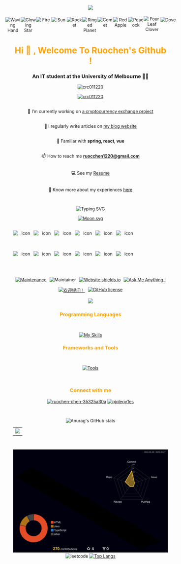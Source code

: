 <div align="center">
  <!-- Knock Code Pictures -->
  <picture>
    <source media="(prefers-color-scheme: dark)" srcset="https://cdn.jsdelivr.net/gh/sun0225SUN/sun0225SUN/assets/images/coding.gif" />
    <source media="(prefers-color-scheme: light)" srcset="https://cdn.jsdelivr.net/gh/sun0225SUN/sun0225SUN/assets/images/developer.svg" height="225px" />
    <img src="https://cdn.jsdelivr.net/gh/sun0225SUN/sun0225SUN/assets/images/coding.gif" />
  </picture>

  <!-- for beauty -->
<div>&nbsp;</div>

<!-- Dynamic Emojis -->
<div style="display: flex; justify-content: center; align-items: center;">
  <img src="https://raw.githubusercontent.com/Tarikul-Islam-Anik/Animated-Fluent-Emojis/master/Emojis/Hand%20gestures/Waving%20Hand.png" alt="Waving Hand" width="50" height="50" />
  <img src="https://raw.githubusercontent.com/Tarikul-Islam-Anik/Animated-Fluent-Emojis/master/Emojis/Travel%20and%20places/Glowing%20Star.png" alt="Glowing Star" width="50" height="50" />
  <img src="https://raw.githubusercontent.com/Tarikul-Islam-Anik/Animated-Fluent-Emojis/master/Emojis/Travel%20and%20places/Fire.png" alt="Fire" width="50" height="50" />
  <img src="https://raw.githubusercontent.com/Tarikul-Islam-Anik/Animated-Fluent-Emojis/master/Emojis/Travel%20and%20places/Sun.png" alt="Sun" width="50" height="50" />  
  <img src="https://raw.githubusercontent.com/Tarikul-Islam-Anik/Animated-Fluent-Emojis/master/Emojis/Travel%20and%20places/Rocket.png" alt="Rocket" width="50" height="50" />
  <img src="https://raw.githubusercontent.com/Tarikul-Islam-Anik/Animated-Fluent-Emojis/master/Emojis/Travel%20and%20places/Ringed%20Planet.png" alt="Ringed Planet" width="50" height="50" />
  <img src="https://raw.githubusercontent.com/Tarikul-Islam-Anik/Animated-Fluent-Emojis/master/Emojis/Travel%20and%20places/Comet.png" alt="Comet" width="50" height="50" />
  <img src="https://raw.githubusercontent.com/Tarikul-Islam-Anik/Animated-Fluent-Emojis/master/Emojis/Food/Red%20Apple.png" alt="Red Apple" width="50" height="50" />
  <img src="https://raw.githubusercontent.com/Tarikul-Islam-Anik/Animated-Fluent-Emojis/master/Emojis/Animals/Peacock.png" alt="Peacock" width="50" height="50" />
  <img src="https://raw.githubusercontent.com/Tarikul-Islam-Anik/Animated-Fluent-Emojis/master/Emojis/Animals/Four%20Leaf%20Clover.png" alt="Four Leaf Clover" width="55" height="55" />
  <img src="https://raw.githubusercontent.com/Tarikul-Islam-Anik/Animated-Fluent-Emojis/master/Emojis/Animals/Dove.png" alt="Dove" width="50" height="50" />
</div>

<h1 align="center" style="color: #FFA500;">Hi 👋 , Welcome To Ruochen's Github !</h1>
<h3 align="center">An IT student at the University of Melbourne 🧑‍🎓</h3>

<p align="center"> <img src="https://komarev.com/ghpvc/?username=crc011220&label=Profile%20views&color=0e75b6&style=flat" alt="crc011220" /> </p>

<p align="center"> <a href="https://github.com/ryo-ma/github-profile-trophy"><img src="https://github-profile-trophy.vercel.app/?username=crc011220" alt="crc011220" /></a> </p>

<br>🔭 I’m currently working on [a cryptocurrency exchange project](https://github.com/Crc011220/coin-exchange)

<!-- <br>🌱 I’m currently practicing [**Algorithm**](https://blog.rcchen.dpdns.org/zh/posts/algo/)  -->

<br>📝 I regularly write articles on [my blog website](https://blog.rcchen.dpdns.org/)

<br>💬 Familiar with **spring, react, vue**

<br>📫 How to reach me **ruocchen1220@gmail.com**

<br>💻 See my [Resume](https://cv.rcchen.dpdns.org/)

<br>📄 Know more about my experiences [here](https://blog.rcchen.dpdns.org/intro.html)

<br>

<!-- World Peaceful words -->
![Typing SVG](https://readme-typing-svg.demolab.com/?lines=The+World+Remains+Peaceful+Forever+!)

<!-- Moon Emoji -->
[![Moon.svg](https://moon-svg.minung.dev/moon.svg?size=200&theme=ray&rotate=148)](https://moon-svg.minung.dev)

<br>
<!-- Dynamic Skills Logo -->
<div style="display: flex; align-items: flex-start;">
  <img src="https://techstack-generator.vercel.app/java-icon.svg" alt="icon" width="67" height="67" />
  <img src="https://techstack-generator.vercel.app/mysql-icon.svg" alt="icon" width="67" height="67" />
  <img src="https://techstack-generator.vercel.app/restapi-icon.svg" alt="icon" width="67" height="67" />
  <img src="https://techstack-generator.vercel.app/nginx-icon.svg" alt="icon" width="67" height="67" />
  <img src="https://techstack-generator.vercel.app/docker-icon.svg" alt="icon" width="67" height="67" />
  <img src="https://techstack-generator.vercel.app/kubernetes-icon.svg" alt="icon" width="67" height="67" />
</div>
<div style="display: flex; align-items: flex-start;">
  <img src="https://techstack-generator.vercel.app/aws-icon.svg" alt="icon" width="67" height="67" />
  <img src="https://techstack-generator.vercel.app/github-icon.svg" alt="icon" width="67" height="67" />
  <img src="https://techstack-generator.vercel.app/python-icon.svg" alt="icon" width="67" height="67" />
  <img src="https://techstack-generator.vercel.app/js-icon.svg" alt="icon" width="67" height="67" />
  <img src="https://techstack-generator.vercel.app/ts-icon.svg" alt="icon" width="67" height="67" />
  <img src="https://techstack-generator.vercel.app/react-icon.svg" alt="icon" width="67" height="67" />
</div>

<br>
<!-- Little Logo -->
<div style="display: flex; flex-direction: column; align-items: center; gap: 15px;">
  <!-- 上部分 -->
  <div style="display: flex; justify-content: center; gap: 10px;">
    <a href="https://GitHub.com/Naereen/StrapDown.js/graphs/commit-activity">
      <img src="https://img.shields.io/badge/Maintained%3F-yes-green.svg" alt="Maintenance">
    </a>
    <img src="https://img.shields.io/badge/maintainer-Rc-blue" alt="Maintainer">
    <a href="http://shields.io/">
      <img src="https://img.shields.io/website-up-down-green-red/http/shields.io.svg" alt="Website shields.io">
    </a>
    <a href="https://GitHub.com/Naereen/ama">
      <img src="https://img.shields.io/badge/Ask%20me-anything-1abc9c.svg" alt="Ask Me Anything !">
    </a>
  </div>
  <!-- 下部分 -->
  <div style="display: flex; justify-content: center; gap: 10px;">
    <a href="https://github.com/RuochenChen/你的仓库/issues">
      <img src="https://img.shields.io/badge/欢迎-提问-1abc9c.svg" alt="欢迎提问！">
    </a>
    <a href="https://github.com/Naereen/StrapDown.js/blob/master/LICENSE">
      <img src="https://img.shields.io/github/license/Naereen/StrapDown.js.svg" alt="GitHub license">
    </a>
  </div>
</div>

<br>
<!-- Motto -->
<img src="https://quotes-github-readme.vercel.app/api?type=horizontal&theme=dark&quote=Hello,World.&author=Rc"  />



<h3 style="color: #FFA500;">Programming Languages</h3>
<br>

<!-- Skills Emoji -->
[![My Skills](https://skillicons.dev/icons?i=java,py,cs,js,ts,html,css,bash,r,haskell&theme=light&perline=5)](https://skillicons.dev)

<h3 style="color: #FFA500;">Frameworks and Tools</h3>
<br>

[![Tools](https://skillicons.dev/icons?i=spring,react,vue,nodejs,express,nextjs,wordpress,aws,redis,rabbitmq,elasticsearch,kafka,nginx,mysql,mongodb,postgres,git,docker,kubernetes,linux,postman,maven,figma,idea,pycharm,vscode,vim,webstorm&theme=light&perline=7)](https://skillicons.dev)


<br>
<h3 align="center" style="color: #FFA500;">Connect with me</h3>
<p align="center">
<a href="https://linkedin.com/in/ruochen-chen-35325a30a" target="blank"><img align="center" src="https://raw.githubusercontent.com/rahuldkjain/github-profile-readme-generator/master/src/images/icons/Social/linked-in-alt.svg" alt="ruochen-chen-35325a30a" height="30" width="40" /></a>
<a href="https://www.leetcode.com/pjqleqy1es" target="blank"><img align="center" src="https://raw.githubusercontent.com/rahuldkjain/github-profile-readme-generator/master/src/images/icons/Social/leet-code.svg" alt="pjqleqy1es" height="30" width="40" /></a>
</p>
<br>


<!-- Stats Card -->
![Anurag's GitHub stats](https://github-readme-stats.vercel.app/api?username=Crc011220&show_icons=true&theme=radical)


<!-- GitHub Activity Graph GitHub 活动图 -->
<table>
  <tr>
    <td>
      <picture>
        <source media="(prefers-color-scheme: dark)"  srcset="https://github-readme-activity-graph.vercel.app/graph?username=Crc011220&theme=tokyo-night" />
        <source media="(prefers-color-scheme: light)" srcset="https://github-readme-activity-graph.vercel.app/graph?username=Crc011220&theme=xcode" />
        <img src="https://github-readme-activity-graph.vercel.app/graph?username=Crc011220&theme=tokyo-night" />
      </picture>
  </tr>
</table>

<br>

![GitHub 3D Contribution](https://raw.githubusercontent.com/Crc011220/Crc011220/main/profile-3d-contrib/profile-night-rainbow.svg)
![leetcode](https://stats.justsong.cn/api/leetcode/?username=pjQlEQY1eS)
[![Top Langs](https://github-readme-stats.vercel.app/api/top-langs/?username=Crc011220&show_icons=true&theme=graywhite)](https://github.com/anuraghazra/github-readme-stats)

